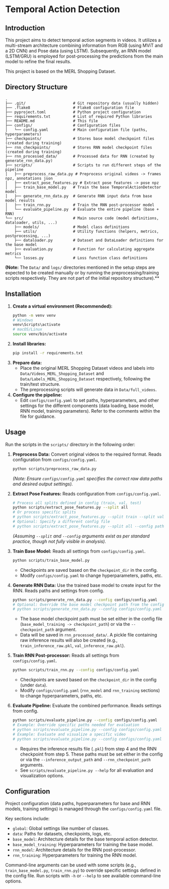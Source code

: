 # Temporal Action Detection

## Introduction

This project aims to detect temporal action segments in videos. It utilizes a multi-stream architecture combining information from RGB (using MViT and a 2D CNN) and Pose data (using LSTM). Subsequently, an RNN model (LSTM/GRU) is employed for post-processing the predictions from the main model to refine the final results.

This project is based on the MERL Shopping Dataset.

## Directory Structure

```
.
├── .git/                     # Git repository data (usually hidden)
├── .flake8                   # Flake8 configuration file
├── pyproject.toml            # Python project configuration
├── requirements.txt          # List of required Python libraries
├── README.md                 # This file
├── configs/                  # Configuration files
│   └── config.yaml           # Main configuration file (paths, hyperparameters)
├── checkpoints/              # Stores base model checkpoint files (created during training)
├── rnn_checkpoints/          # Stores RNN model checkpoint files (created during training)
├── rnn_processed_data/       # Processed data for RNN (created by generate_rnn_data.py)
├── scripts/                  # Scripts to run different steps of the pipeline
│   ├── preprocess_raw_data.py # Preprocess original videos -> frames npz, annotations json
│   ├── extract_pose_features.py # Extract pose features -> pose npz
│   ├── train_base_model.py   # Train the base TemporalActionDetector model
│   ├── generate_rnn_data.py  # Generate RNN input data from base model results
│   ├── train_rnn.py          # Train the RNN post-processor model
│   └── evaluate_pipeline.py  # Evaluate the entire pipeline (base + RNN)
└── src/                      # Main source code (model definitions, dataloader, utils, ...)
    ├── models/               # Model class definitions
    ├── utils/                # Utility functions (helpers, metrics, postprocessing, ...)
    ├── dataloader.py         # Dataset and DataLoader definitions for the base model
    ├── evaluation.py         # Function for calculating aggregate metrics
    └── losses.py             # Loss function class definitions
```

**(Note:** The `Data/` and `logs/` directories mentioned in the setup steps are expected to be created manually or by running the preprocessing/training scripts respectively. They are not part of the initial repository structure).**

## Installation

1.  **Create a virtual environment (Recommended):**
    ```bash
    python -m venv venv
    # Windows
    venv\Scripts\activate
    # macOS/Linux
    source venv/bin/activate
    ```
2.  **Install libraries:**
    ```bash
    pip install -r requirements.txt
    ```
3.  **Prepare data:**
    *   Place the original MERL Shopping Dataset videos and labels into `Data/Videos_MERL_Shopping_Dataset` and `Data/Labels_MERL_Shopping_Dataset` respectively, following the train/test structure.
    *   The preprocessing scripts will generate data in `Data/full_videos`.
4.  **Configure the pipeline:**
    *   Edit `configs/config.yaml` to set paths, hyperparameters, and other settings for the different components (data loading, base model, RNN model, training parameters). Refer to the comments within the file for guidance.

## Usage

Run the scripts in the `scripts/` directory in the following order:

1.  **Preprocess Data:** Convert original videos to the required format. Reads configuration from `configs/config.yaml`.
    ```bash
    python scripts/preprocess_raw_data.py
    ```
    *(Note: Ensure `configs/config.yaml` specifies the correct raw data paths and desired output settings).*

2.  **Extract Pose Features:** Reads configuration from `configs/config.yaml`.
    ```bash
    # Process all splits defined in config (train, val, test)
    python scripts/extract_pose_features.py --split all 
    # Or process specific splits
    # python scripts/extract_pose_features.py --split train --split val
    # Optional: Specify a different config file
    # python scripts/extract_pose_features.py --split all --config path/to/other_config.yaml 
    ```
    *(Assuming `--split` and `--config` arguments exist as per standard practice, though not fully visible in analysis).*

3.  **Train Base Model:** Reads all settings from `configs/config.yaml`.
    ```bash
    python scripts/train_base_model.py
    ```
    *   Checkpoints are saved based on the `checkpoint_dir` in the config.
    *   Modify `configs/config.yaml` to change hyperparameters, paths, etc.

4.  **Generate RNN Data:** Use the trained base model to create input for the RNN. Reads paths and settings from config.
    ```bash
    python scripts/generate_rnn_data.py --config configs/config.yaml
    # Optional: Override the base model checkpoint path from the config
    # python scripts/generate_rnn_data.py --config configs/config.yaml --checkpoint_path checkpoints/your_specific_model.pth
    ```
    *   The base model checkpoint path must be set either in the config file (`base_model_training -> checkpoint_path`) or via the `--checkpoint_path` argument.
    *   Data will be saved in `rnn_processed_data/`. A pickle file containing raw inference results will also be created (e.g., `train_inference_raw.pkl`, `val_inference_raw.pkl`).

5.  **Train RNN Post-processor:** Reads all settings from `configs/config.yaml`.
    ```bash
    python scripts/train_rnn.py --config configs/config.yaml
    ```
    *   Checkpoints are saved based on the `checkpoint_dir` in the config (under `data`).
    *   Modify `configs/config.yaml` (`rnn_model` and `rnn_training` sections) to change hyperparameters, paths, etc.

6.  **Evaluate Pipeline:** Evaluate the combined performance. Reads settings from config.
    ```bash
    python scripts/evaluate_pipeline.py --config configs/config.yaml
    # Example: Override specific paths needed for evaluation
    # python scripts/evaluate_pipeline.py --config configs/config.yaml --rnn_checkpoint_path rnn_checkpoints/best_rnn_model.pth --inference_output_path logs/val_inference_raw.pkl
    # Example: Evaluate and visualize a specific video
    # python scripts/evaluate_pipeline.py --config configs/config.yaml --visualize_video_id video123 
    ```
    *   Requires the inference results file (`.pkl`) from step 4 and the RNN checkpoint from step 5. These paths must be set either in the config or via the `--inference_output_path` and `--rnn_checkpoint_path` arguments.
    *   See `scripts/evaluate_pipeline.py --help` for all evaluation and visualization options.

## Configuration

Project configuration (data paths, hyperparameters for base and RNN models, training settings) is managed through the `configs/config.yaml` file.

Key sections include:
*   `global`: Global settings like number of classes.
*   `data`: Paths for datasets, checkpoints, logs, etc.
*   `base_model`: Architecture details for the base temporal action detector.
*   `base_model_training`: Hyperparameters for training the base model.
*   `rnn_model`: Architecture details for the RNN post-processor.
*   `rnn_training`: Hyperparameters for training the RNN model.

Command-line arguments can be used with some scripts (e.g., `train_base_model.py`, `train_rnn.py`) to override specific settings defined in the config file. Run scripts with `-h` or `--help` to see available command-line options.

